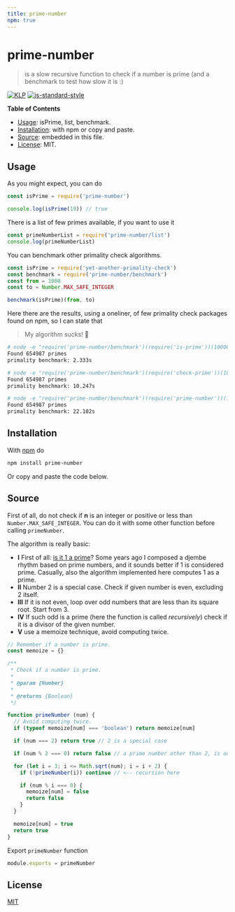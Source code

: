 ```yaml
---
title: prime-number
npm: true
---
```

# prime-number

> is a slow recursive function to check if a number is prime (and a benchmark to test how slow it is :)

[![KLP](https://img.shields.io/badge/kiss-literate-orange.svg)](https://github.com/fibo/kiss-literate-programming)
[![js-standard-style](https://img.shields.io/badge/code%20style-standard-brightgreen.svg)](http://standardjs.com/)

**Table of Contents**

* [Usage](#usage): isPrime, list, benchmark.
* [Installation](#installation): with npm or copy and paste.
* [Source](#source): embedded in this file.
* [License](#license): MIT.

## Usage

As you might expect, you can do

```js
const isPrime = require('prime-number')

console.log(isPrime(19)) // true
```

There is a list of few primes available, if you want to use it

```js
const primeNumberList = require('prime-number/list')
console.log(primeNumberList)
```

You can benchmark other primality check algorithms.

```js
const isPrime = require('yet-another-primality-check')
const benchmark = require('prime-number/benchmark')
const from = 1000
const to = Number.MAX_SAFE_INTEGER

benchmark(isPrime)(from, to)
```

Here there are the results, using a oneliner, of few primality check packages found on npm, so I can state that

> My algorithm sucks! 🐸

```bash
# node -e "require('prime-number/benchmark')(require('is-prime'))(100000, 10000000)"
Found 654987 primes
primality benchmark: 2.333s

# node -e "require('prime-number/benchmark')(require('check-prime'))(100000, 10000000)"
Found 654987 primes
primality benchmark: 10.247s

# node -e "require('prime-number/benchmark')(require('prime-number'))(100000, 10000000)"
Found 654987 primes
primality benchmark: 22.102s
```

## Installation

With [npm](https://npmjs.org/) do

```bash
npm install prime-number
```

Or copy and paste the code below.

## Source

First of all, do not check if **n** is an integer or positive or less than `Number.MAX_SAFE_INTEGER`.
You can do it with some other function before calling `primeNumber`.

The algorithm is really basic:

* **I** First of all: [is it 1 a prime](https://en.wikipedia.org/wiki/Prime_number#Primality_of_one)?  Some years ago I composed a djembe rhythm based on prime numbers, and it sounds better if 1 is considered prime.  Casually, also the algorithm implemented here computes 1 as a prime.
* **II** Number 2 is a special case. Check if given number is even, excluding 2 itself.
* **III** If it is not even, loop over odd numbers that are less than its square root. Start from 3.
* **IV** If such odd is a prime (here the function is called *recursively*) check if it is a divisor of the given number.
* **V** use a memoize technique, avoid computing twice.

```javascript
// Remember if a number is prime.
const memoize = {}

/**
 * Check if a number is prime.
 *
 * @param {Number}
 *
 * @returns {Boolean}
 */

function primeNumber (num) {
  // Avoid computing twice.
  if (typeof memoize[num] === 'boolean') return memoize[num]

  if (num === 2) return true // 2 is a special case

  if (num % 2 === 0) return false // a prime number other than 2, is odd

  for (let i = 3; i <= Math.sqrt(num); i = i + 2) {
    if (!primeNumber(i)) continue // <-- recursion here

    if (num % i === 0) {
      memoize[num] = false
      return false
    }
  }

  memoize[num] = true
  return true
}
```

Export `primeNumber` function

```javascript
module.exports = primeNumber
```

## License

[MIT](http://g14n.info/mit-license/)
